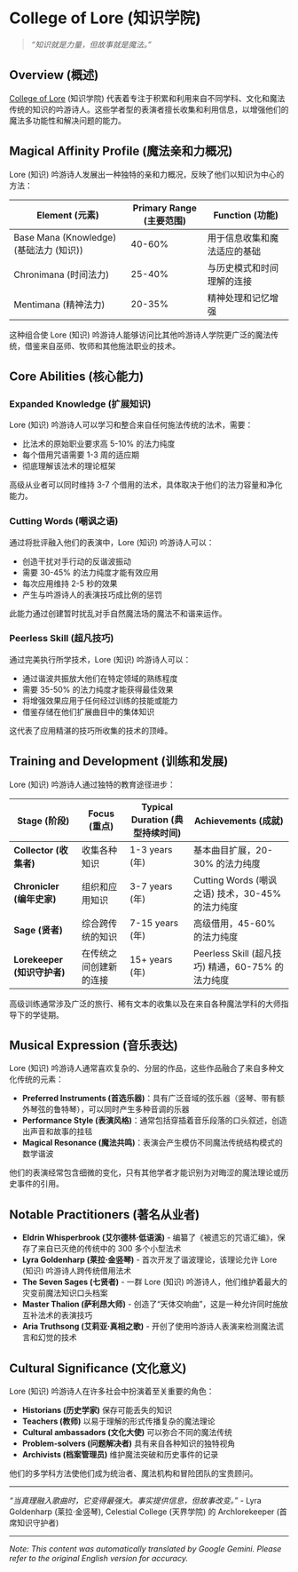 # College of Lore (知识学院)

> *“知识就是力量，但故事就是魔法。”*

## Overview (概述)

[College of Lore](/codex/Classes/Bard/Colleges/Lore.md) (知识学院) 代表着专注于积累和利用来自不同学科、文化和魔法传统的知识的吟游诗人。这些学者型的表演者擅长收集和利用信息，以增强他们的魔法多功能性和解决问题的能力。

## Magical Affinity Profile (魔法亲和力概况)

Lore (知识) 吟游诗人发展出一种独特的亲和力概况，反映了他们以知识为中心的方法：

| Element (元素) | Primary Range (主要范围) | Function (功能) |
|---------|--------------|----------|
| Base Mana (Knowledge) (基础法力 (知识)) | 40-60% | 用于信息收集和魔法适应的基础 |
| Chronimana (时间法力) | 25-40% | 与历史模式和时间理解的连接 |
| Mentimana (精神法力) | 20-35% | 精神处理和记忆增强 |

这种组合使 Lore (知识) 吟游诗人能够访问比其他吟游诗人学院更广泛的魔法传统，借鉴来自巫师、牧师和其他施法职业的技术。

## Core Abilities (核心能力)

### Expanded Knowledge (扩展知识)
Lore (知识) 吟游诗人可以学习和整合来自任何施法传统的法术，需要：
- 比法术的原始职业要求高 5-10% 的法力纯度
- 每个借用咒语需要 1-3 周的适应期
- 彻底理解该法术的理论框架

高级从业者可以同时维持 3-7 个借用的法术，具体取决于他们的法力容量和净化能力。

### Cutting Words (嘲讽之语)
通过将批评融入他们的表演中，Lore (知识) 吟游诗人可以：
- 创造干扰对手行动的反谐波振动
- 需要 30-45% 的法力纯度才能有效应用
- 每次应用维持 2-5 秒的效果
- 产生与吟游诗人的表演技巧成比例的惩罚

此能力通过创建暂时扰乱对手自然魔法场的魔法不和谐来运作。

### Peerless Skill (超凡技巧)
通过完美执行所学技术，Lore (知识) 吟游诗人可以：
- 通过谐波共振放大他们在特定领域的熟练程度
- 需要 35-50% 的法力纯度才能获得最佳效果
- 将增强效果应用于任何经过训练的技能或能力
- 借鉴存储在他们扩展曲目中的集体知识

这代表了应用精湛的技巧所收集的技术的顶峰。

## Training and Development (训练和发展)

Lore (知识) 吟游诗人通过独特的教育途径进步：

| Stage (阶段) | Focus (重点) | Typical Duration (典型持续时间) | Achievements (成就) |
|-------|-------|------------------|--------------|
| **Collector (收集者)** | 收集各种知识 | 1-3 years (年) | 基本曲目扩展，20-30% 的法力纯度 |
| **Chronicler (编年史家)** | 组织和应用知识 | 3-7 years (年) | Cutting Words (嘲讽之语) 技术，30-45% 的法力纯度 |
| **Sage (贤者)** | 综合跨传统的知识 | 7-15 years (年) | 高级借用，45-60% 的法力纯度 |
| **Lorekeeper (知识守护者)** | 在传统之间创建新的连接 | 15+ years (年) | Peerless Skill (超凡技巧) 精通，60-75% 的法力纯度 |

高级训练通常涉及广泛的旅行、稀有文本的收集以及在来自各种魔法学科的大师指导下的学徒期。

## Musical Expression (音乐表达)

Lore (知识) 吟游诗人通常喜欢复杂的、分层的作品，这些作品融合了来自多种文化传统的元素：

- **Preferred Instruments (首选乐器)**：具有广泛音域的弦乐器（竖琴、带有额外琴弦的鲁特琴），可以同时产生多种音调的乐器
- **Performance Style (表演风格)**：通常包括穿插着音乐段落的口头叙述，创造出声音和故事的挂毯
- **Magical Resonance (魔法共鸣)**：表演会产生模仿不同魔法传统结构模式的数学谐波

他们的表演经常包含细微的变化，只有其他学者才能识别为对晦涩的魔法理论或历史事件的引用。

## Notable Practitioners (著名从业者)

- **Eldrin Whisperbrook (艾尔德林·低语溪)** - 编纂了《被遗忘的咒语汇编》，保存了来自已灭绝的传统中的 300 多个小型法术
- **Lyra Goldenharp (莱拉·金竖琴)** - 首次开发了谐波理论，该理论允许 Lore (知识) 吟游诗人跨传统借用法术
- **The Seven Sages (七贤者)** - 一群 Lore (知识) 吟游诗人，他们维护着最大的灾变前魔法知识口头档案
- **Master Thalion (萨利昂大师)** - 创造了“天体交响曲”，这是一种允许同时施放互补法术的表演技巧
- **Aria Truthsong (艾莉亚·真相之歌)** - 开创了使用吟游诗人表演来检测魔法谎言和幻觉的技术

## Cultural Significance (文化意义)

Lore (知识) 吟游诗人在许多社会中扮演着至关重要的角色：
- **Historians (历史学家)** 保存可能丢失的知识
- **Teachers (教师)** 以易于理解的形式传播复杂的魔法理论
- **Cultural ambassadors (文化大使)** 可以弥合不同的魔法传统
- **Problem-solvers (问题解决者)** 具有来自各种知识的独特视角
- **Archivists (档案管理员)** 维护魔法突破和历史事件的记录

他们的多学科方法使他们成为统治者、魔法机构和冒险团队的宝贵顾问。

---

*“当真理融入歌曲时，它变得最强大。事实提供信息，但故事改变。”* - Lyra Goldenharp (莱拉·金竖琴), Celestial College (天界学院) 的 Archlorekeeper (首席知识守护者)


---
_Note: This content was automatically translated by Google Gemini. Please refer to the original English version for accuracy._